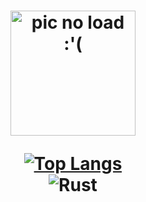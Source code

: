 <h1 align="center"><img</h1>
<img align="center" src="https://i.ibb.co/bK7XZ15/sees-ORsoos-sad-no-bg.png" alt="pic no load :'(" width="200"/>
 
[![Top Langs](https://github-readme-stats.vercel.app/api/top-langs/?username=d-hain&layout=compact&theme=tokyonight&border_radius=20&langs_count=10)](https://github.com/anuraghazra/github-readme-stats)\
![Rust](https://img.shields.io/badge/rust-%23000000.svg?style=for-the-badge&logo=rust&logoColor=white)
